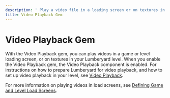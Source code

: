 ```yaml
---
description: ' Play a video file in a loading screen or on textures in &ALYlong;. '
title: Video Playback Gem
---
```

# Video Playback Gem<a name="gems-system-gem-videoplayback"></a>

With the Video Playback gem, you can play videos in a game or level loading screen, or on textures in your Lumberyard level\. When you enable the Video Playback gem, the Video Playback component is enabled\. For instructions on how to prepare Lumberyard for video playback, and how to set up video playback in your level, see [Video Playback](component-videoplayback.md)\.

For more information on playing videos in load screens, see [Defining Game and Level Load Screens](ui-editor-load-screens.md)\.